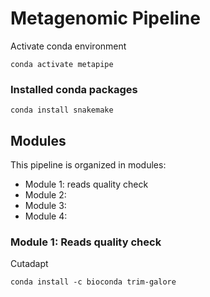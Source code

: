 # Metagenomic Pipeline

Activate conda environment
```
conda activate metapipe
```
### Installed conda packages
```
conda install snakemake
```


## Modules

This pipeline is organized in modules:
<ul>
  <li>Module 1: reads quality check</li>
  <li>Module 2:</li>
  <li>Module 3:</li>
  <li>Module 4:</li>
</ul>


### Module 1: Reads quality check
Cutadapt
```
conda install -c bioconda trim-galore
```

